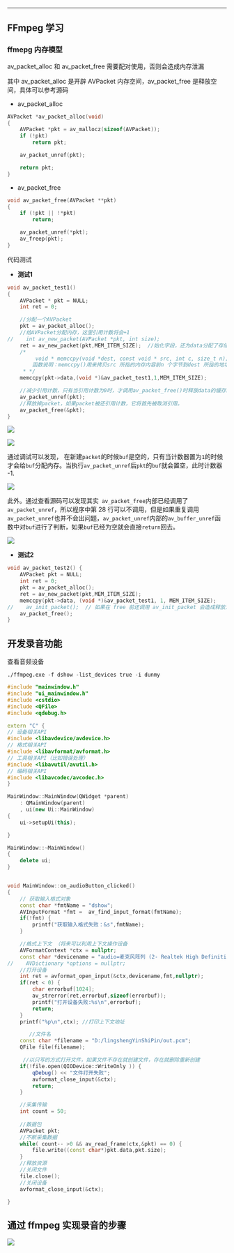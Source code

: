 
----

## FFmpeg 学习

### ffmepg 内存模型

av_packet_alloc 和 av_packet_free 需要配对使用，否则会造成内存泄漏

其中 av_packet_alloc 是开辟 AVPacket 内存空间，av_packet_free 是释放空间，具体可以参考源码

- av_packet_alloc

```cpp
AVPacket *av_packet_alloc(void)
{
    AVPacket *pkt = av_mallocz(sizeof(AVPacket));
    if (!pkt)
        return pkt;

    av_packet_unref(pkt);

    return pkt;
}
```

- av_packet_free

```cpp
void av_packet_free(AVPacket **pkt)
{
    if (!pkt || !*pkt)
        return;

    av_packet_unref(*pkt);
    av_freep(pkt);
}
```

代码测试

- **测试1**

```cpp
void av_packet_test1()
{
    AVPacket * pkt = NULL;
    int ret = 0;

    //分配一个AVPacket
    pkt = av_packet_alloc();
    //给AVPacket分配内存，这里引用计数将会+1
//    int av_new_packet(AVPacket *pkt, int size);
    ret = av_new_packet(pkt,MEM_ITEM_SIZE);  //始化字段，还为data分配了存储空间 如果成功就返回0
    /*
         void * memccpy(void *dest, const void * src, int c, size_t n);
        函数说明：memccpy()用来拷贝src 所指的内存内容前n 个字节到dest 所指的地址上。
     * */
    memccpy(pkt->data,(void *)&av_packet_test1,1,MEM_ITEM_SIZE);

    //减少引用计数，只有当引用计数为0时，才调用av_packet_free()时释放data的缓存。
    av_packet_unref(pkt);
    //释放掉packet，如果packet被还引用计数，它将首先被取消引用。
    av_packet_free(&pkt);
}
```

![](https://cdn.jsdelivr.net/gh/kendall-cpp/blogPic@main/寻offer总结02/ffmpeg内存模型05.1k5ofyi9o84g.png)

![](https://cdn.jsdelivr.net/gh/kendall-cpp/blogPic@main/寻offer总结02/ffmpeg内存模型05.1k5ofyi9o84g.png)

通过调试可以发现， 在新建`packet`的时候`buf`是空的，只有当计数器置为`1`的时候才会给`buf`分配内存。当执行`av_packet_unref`后`pkt`的`buf`就会置空，此时计数器 -1.

![](https://cdn.jsdelivr.net/gh/kendall-cpp/blogPic@main/寻offer总结02/ffmpeg内存模型07.2ugh70xlnwm0.png)

此外。通过查看源码可以发现其实` av_packet_free`内部已经调用了`av_packet_unref`，所以程序中第 28 行可以不调用，但是如果重复调用`av_packet_unref`也并不会出问题，`av_packet_unref`内部的`av_buffer_unref`函数中对`buf`进行了判断，如果`buf`已经为空就会直接`return`回去。

![](https://cdn.jsdelivr.net/gh/kendall-cpp/blogPic@main/寻offer总结02/ffmpeg内存模型08.7gcm4wbh5o00.png)

- **测试2**

```c
void av_packet_test2() {
    AVPacket pkt = NULL;
    int ret = 0;
    pkt = av_packet_alloc();
    ret = av_new_packet(pkt,MEM_ITEM_SIZE);
    memccpy(pkt->data, (void *)&av_packet_test1, 1, MEM_ITEM_SIZE);
//    av_init_packet();  // 如果在 free 前还调用 av_init_packet 会造成释放为空的 buf ，存在累内存安全问题
    av_packet_free();
}
```


## 开发录音功能

查看音频设备

```
./ffmpeg.exe -f dshow -list_devices true -i dunmy
```

```cpp
#include "mainwindow.h"
#include "ui_mainwindow.h"
#include <cstdio>
#include <QFile>
#include <qdebug.h>

extern "C" {
// 设备相关API
#include <libavdevice/avdevice.h>
// 格式相关API
#include <libavformat/avformat.h>
// 工具相关API（比如错误处理）
#include <libavutil/avutil.h>
// 编码相关API
#include <libavcodec/avcodec.h>
}

MainWindow::MainWindow(QWidget *parent)
    : QMainWindow(parent)
    , ui(new Ui::MainWindow)
{
    ui->setupUi(this);

}

MainWindow::~MainWindow()
{
    delete ui;
}


void MainWindow::on_audioButton_clicked()
{
    // 获取输入格式对象
    const char *fmtName = "dshow";
    AVInputFormat *fmt =  av_find_input_format(fmtName);
    if(!fmt) {
        printf("获取输入格式失败：&s",fmtName);
    }

    //格式上下文 （将来可以利用上下文操作设备
    AVFormatContext *ctx = nullptr;
    const char *devicename = "audio=麦克风阵列 (2- Realtek High Definition Audio)";
//    AVDictionary *options = nullptr;
    //打开设备
    int ret = avformat_open_input(&ctx,devicename,fmt,nullptr);
    if(ret < 0) {
        char errorbuf[1024];
        av_strerror(ret,errorbuf,sizeof(errorbuf));
        printf("打开设备失败:%s\n",errorbuf);
        return;
    }
    printf("%p\n",ctx); //打印上下文地址

       //文件名
    const char *filename = "D:/lingshengYinShiPin/out.pcm";
    QFile file(filename);

     //以只写的方式打开文件，如果文件不存在就创建文件，存在就删除重新创建
    if(!file.open(QIODevice::WriteOnly )) {
        qDebug() << "文件打开失败";
        avformat_close_input(&ctx);
        return;
    }

    //采集传输
    int count = 50;
    
    //数据包
    AVPacket pkt;
    //不断采集数据
    while( count-- >0 && av_read_frame(ctx,&pkt) == 0) {
        file.write((const char*)pkt.data,pkt.size);
    }
    //释放资源
    //关闭文件
    file.close();
    //关闭设备
    avformat_close_input(&ctx);

}
```


## 通过 ffmpeg 实现录音的步骤

![](https://img2020.cnblogs.com/blog/497279/202103/497279-20210319195750551-1109534799.png)








